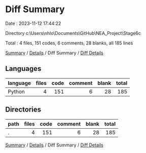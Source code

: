 # Diff Summary

Date : 2023-11-12 17:44:22

Directory c:\\Users\\nhlo\\Documents\\GitHub\\NEA_Project\\Stage6c

Total : 4 files,  151 codes, 6 comments, 28 blanks, all 185 lines

[Summary](results.md) / [Details](details.md) / Diff Summary / [Diff Details](diff-details.md)

## Languages
| language | files | code | comment | blank | total |
| :--- | ---: | ---: | ---: | ---: | ---: |
| Python | 4 | 151 | 6 | 28 | 185 |

## Directories
| path | files | code | comment | blank | total |
| :--- | ---: | ---: | ---: | ---: | ---: |
| . | 4 | 151 | 6 | 28 | 185 |

[Summary](results.md) / [Details](details.md) / Diff Summary / [Diff Details](diff-details.md)